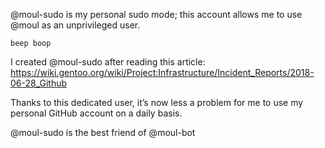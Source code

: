 @moul-sudo is my personal sudo mode; this account allows me to use @moul as an unprivileged user.

`beep boop`

I created @moul-sudo after reading this article: https://wiki.gentoo.org/wiki/Project:Infrastructure/Incident_Reports/2018-06-28_Github

Thanks to this dedicated user, it’s now less a problem for me to use my personal GitHub account on a daily basis.

@moul-sudo is the best friend of @moul-bot
